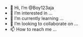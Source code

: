 - 👋 Hi, I’m @Boy123aja
- 👀 I’m interested in ...
- 🌱 I’m currently learning ...
- 💞️ I’m looking to collaborate on ...
- 📫 How to reach me ...

<!---
Boy123aja/Boy123aja is a ✨ special ✨ repository because its `README.md` (this file) appears on your GitHub profile.
You can click the Preview link to take a look at your changes.
--->
